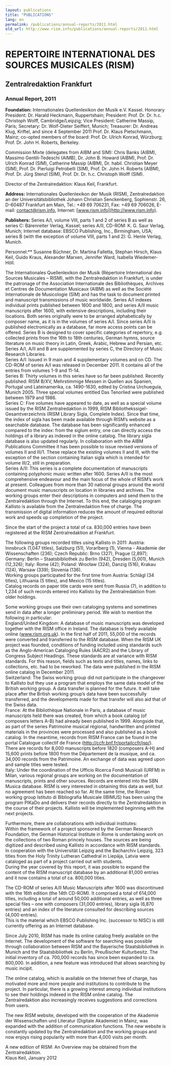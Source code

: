 ```yaml
---
layout: publications
title: "PUBLICATIONS"
lang: en
permalink: /publications/annual-reports/2011.html
old_url: http://www.rism.info/publications/annual-reports/2011.html
---
```


# REPERTOIRE INTERNATIONAL DES SOURCES MUSICALES (RISM)

## Zentralredaktion Frankfurt

### Annual Report, 2011

**Foundation:** Internationales Quellenlexikon der Musik e.V. Kassel. Honorary President: Dr. Harald Heckmann, Ruppertshain; President: Prof. Dr. Dr. h.c. Christoph Wolff, Cambridge/Leipzig; Vice President: Catherine Massip, Paris; Secretary: Dr. Wolf-Dieter Seiffert, Munich; Treasurer: Dr. Andreas Klug, Kriftel, and since 4 September 2011 Prof. Dr. Klaus Pietschmann, Mainz; co-opted members of the board: Prof. Dr. Ulrich Konrad, Würzburg; Prof. Dr. John H. Roberts, Berkeley.

Commission Mixte (delegates from AIBM and SIM): Chris Banks (AIBM), Massimo Gentili-Tedeschi (AIMB), Dr. John B. Howard (AIBM), Prof. Dr. Ulrich Konrad (SIM), Catherine Massip (AIBM), Dr. habil. Christian Meyer (SIM), Prof. Dr. Pierluigi Petrobelli (SIM), Prof. Dr. John H. Roberts (AIBM), Prof. Dr. Jürg Stenzl (SIM), Prof. Dr. Dr. h.c. Christoph Wolff (SIM).

Director of the Zentralredaktion: Klaus Keil, Frankfurt.

**Address:** Internationales Quellenlexikon der Musik (RISM), Zentralredaktion an der Universitätsbibliothek Johann Christian Senckenberg, Sophienstr. 26, D-60487 Frankfurt am Main, Tel.: +49 69 706231, Fax: +49 69 706026, E-mail: contact@rism.info, Internet: [www.rism.info](http://www.rism.info).

**Publishers:** Series A/I, volume VIII, parts 1 and 2 of series B as well as series C: Bärenreiter Verlag, Kassel; series A/II, CD-ROM: K. G. Saur Verlag, Munich; Internet database: EBSCO Publishing, Inc., Birmingham, USA; series B (with the exception of volume VIII, parts 1 and 2): G. Henle Verlag, Munich.

Personnel:** Susanne Büchner, Dr. Martina Falletta, Stephan Hirsch, Klaus Keil, Guido Kraus, Alexander Marxen, Jennifer Ward, Isabella Wiedemer-Höll.

The Internationales Quellenlexikon der Musik (Répertoire International des Sources Musicales – RISM), with the Zentralredaktion in Frankfurt, is under the patronage of the Association Internationale des Bibliothèques, Archives et Centres de Documentation Musicaux (AIBM) as well as the Société Internationale de Musicologie (SIM) and has the task to document printed and manuscript transmissions of music worldwide. Series A/I indexes individual prints published between 1600 and 1800, and series A/II music manuscripts after 1600, with extensive descriptions, including their locations. Both series originally were to be arranged alphabetically by composer name, as it is in the volumes of series A/I. Since series A/II is published electronically as a database, far more access points can be offered. Series B is designed to cover specific categories of repertory, e.g. collected prints from the 16th to 18th centuries, German hymns, source literature on music theory in Latin, Greek, Arabic, Hebrew and Persian, etc. Series A/I, A/II and B are supplemented by series C, the Directory of Music Research Libraries.  
Series A/I: Issued in 9 main and 4 supplementary volumes and on CD. The CD-ROM of series A/I was released in December 2011. It contains all of the entries from volumes 1-9 and 11-14.  
Series B: Thirty volumes in this series have so far been published. Recently published: RISM B/XV, Mehrstimmige Messen in Quellen aus Spanien, Portugal und Lateinamerika, ca. 1490-1630, edited by Cristina Urchueguía, Munich 2005. Three special volumes entitled Das Tenorlied were published between 1979 and 1986.  
Series C: Five volumes have appeared to date, as well as a special volume issued by the RISM Zentralredaktion in 1999, RISM Bibliothekssigel-Gesamtverzeichnis (RISM Library Sigla, Complete Index). Since that time, the index of sigla has been made available through RISM’s website as a searchable database. The database has been significantly enhanced compared to the index: from the siglum entry, one can directly access the holdings of a library as indexed in the online catalog. The library sigla database is also updated regularly. In collaboration with the AIBM Publications Committee it has been possible to issue revised versions of volumes II and III/1. These replace the existing volumes II and III, with the exception of the section containing Italian sigla which is intended for volume III/2, still in preparation.  
Series A/II: This series is a complete documentation of manuscripts containing polyphonic music written after 1600. Series A/II is the most comprehensive endeavour and the main focus of the whole of RISM’s work at present. Colleagues from more than 30 national groups around the world document music manuscripts on location in libraries and archives. The working groups enter their descriptions in computers and send them to the Zentralredaktion through the Internet. To this end, the cataloging program Kallisto is available from the Zentralredaktion free of charge. The transmission of digital information reduces the amount of required editorial work and speeds up completion of the project.   
  
Since the start of the project a total of ca. 830,000 entries have been registered at the RISM Zentralredaktion at Frankfurt.  
  
 The following groups recorded titles using Kallisto in 2011: Austria: Innsbruck (1,047 titles), Salzburg (51), Vorarlberg (1), Vienna - Akademie der Wissenschaften (236); Czech Republic: Brno (327), Prague (2,897); Germany: Berlin – Staatsbibliothek zu Berlin (942), Dresden (5,001), Munich (12,326); Italy: Rome (42); Poland: Wrocław (324), Danzig (516), Krakau (124), Warsaw (339); Slovenia (136).   
Working groups participated for the first time from Austria: Schlägl (34 titles), Lithuania (5 titles), and Mexico (15 titles).  
 Catalog records on paper title cards were sent from Russia (7), in addition to 1,234 of such records entered into Kallisto by the Zentralredaktion from older holdings.  
  
Some working groups use their own cataloging systems and sometimes send in data after a longer preliminary period. We wish to mention the following in particular:  
 England/United Kingdom: A database of music manuscripts was developed together with the RISM office in Ireland. The database is freely available online (www.rism.org.uk). In the first half of 2011, 55,000 of the records were converted and transferred to the RISM database. When the RISM UK project was founded, conditions of funding included using standards such as the Anglo-American Cataloging Rules (AACR2) and the Library of Congress Subject Headings. These standards are at variance with RISM standards. For this reason, fields such as texts and titles, names, links to collections, etc. had to be reworked. The data were published in the RISM online catalog in December 2011.  
 Switzerland: The Swiss working group did not participate in the changeover to Kallisto but they use a program that employs the same data model of the British working group. A data transfer is planned for the future. It will take place after the British working group’s data have been successfully transferred, and the developments made for that transfer will also aid that of the Swiss data.   
 France: At the Bibliothèque Nationale in Paris, a database of music manuscripts held there was created, from which a book catalog (of composers letters A-B) had already been published in 1999. Alongside that, as part of the series Patrimoine musical régional, handwritten and printed materials in the provinces were processed and also published as a book catalog. In the meantime, records from RISM France can be found in the portal Catalogue collectif de France (http://ccfr.bnf.fr/portailccfr/jsp/). There are records for 8,000 manuscripts before 1820 (composers A-H) and 15,600 prints before 1800 from the Département de la musique, and ca. 34,000 records from the Patrimoine. An exchange of data was agreed upon and sample titles were tested.   
 Italy: Under the coordination of the Ufficio Ricerca Fondi Musicali (URFM) in Milan, various regional groups are working on the documentation of manuscripts, prints and other sources. Records are entered into the SBN Musica database. RISM is very interested in obtaining this data as well, but no agreement has been reached so far. At the same time, the Roman working group Istituto di Bibliografia Musicale (IBIMUS) has been using the program PIKaDo and delivers their records directly to the Zentralredaktion in the course of their projects. Kallisto will be implemented beginning with the next projects.  
  
Furthermore, there are collaborations with individual institutes:   
 Within the framework of a project sponsored by the German Research Foundation, the German Historical Institute in Rome is undertaking work on the collections of two Roman princely houses. The sources are being digitized and described using Kallisto in accordance with RISM standards.  
In cooperation with the Universität Leipzig and the Bacharchiv Leipzig, 323 titles from the Holy Trinity Lutheran Cathedral in Liepāja, Latvia were cataloged as part of a project carried out with students.  
During the year covered by this report, it was possible to expand the content of the RISM manuscript database by an additional 81,000 entries and it now contains a total of ca. 800,000 titles.  
  
The CD-ROM of series A/II Music Manuscripts after 1600 was discontinued with the 16th edition (the 14th CD-ROM). It comprised a total of 614,000 titles, including a total of around 50,000 additional entries, as well as three special files – one with composers (31,000 entries), library sigla (6,870 entries) and an index of the literature consulted for describing sources (4,000 entries).  
This is the material which EBSCO Publishing Inc. (successor to NISC) is still currently offering as an Internet database.  
  
Since July 2010, RISM has made its online catalog freely available on the Internet. The development of the software for searching was possible through collaboration between RISM and the Bayerische Staatsbibliothek in Munich and the Staatsbibliothek zu Berlin, Preußischer Kulturbesitz. The initial inventory of ca. 700,000 records has since been expanded to ca. 800,000. In addition, a new feature was introduced that allows searching by music incipit.  
  
The online catalog, which is available on the Internet free of charge, has motivated more and more people and institutions to contribute to the project. In particular, there is a growing interest among individual institutions to see their holdings indexed in the RISM online catalog. The Zentralredaktion also increasingly receives suggestions and corrections from users.  
  
The new RISM website, developed with the cooperation of the Akademie der Wissenschaften und Literatur (Digitale Akademie) in Mainz, was expanded with the addition of communication functions. The new website is constantly updated by the Zentralredaktion and the working groups and now enjoys rising popularity with more than 4,000 visits per month.  
  
A new edition of RISM: An Overview may be obtained from the Zentralredaktion.   
Klaus Keil, January 2012